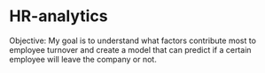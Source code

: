 # HR-analytics
Objective: My goal is to understand what factors contribute most to  employee turnover and create a model that can predict if a certain employee will leave the company or not.
